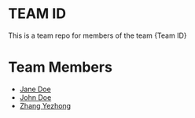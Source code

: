 # TEAM ID
This is a team repo for members of the team {Team ID}

# Team Members
* [Jane Doe](members/janeDoe.md)
* [John Doe](members/johnDoe.md)
* [Zhang Yezhong](members/Yezhong.md)